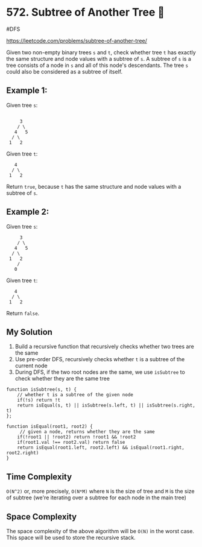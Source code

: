 # 572. Subtree of Another Tree 🌴
#DFS

https://leetcode.com/problems/subtree-of-another-tree/

Given two non-empty binary trees `s` and `t`, check whether tree `t` has exactly the same structure and node values with a subtree of `s`. A subtree of `s` is a tree consists of a node in `s` and all of this node's descendants. The tree `s` could also be considered as a subtree of itself.

## Example 1:

Given tree `s`:
````

     3
    / \
   4   5
  / \
 1   2
````
Given tree `t`:
````
   4 
  / \
 1   2
````
Return `true`, because `t` has the same structure and node values with a subtree of `s`.

## Example 2:

Given tree `s`:
````
     3
    / \
   4   5
  / \
 1   2
    /
   0
````
Given tree `t`:
````
   4
  / \
 1   2
 ````
Return `false`.

## My Solution 

1. Build a recursive function that recursively checks whether two trees are the same
2. Use pre-order DFS, recursively checks whether `t` is a subtree of the current node
3. During DFS, if the two root nodes are the same, we use `isSubtree` to check whether they are the same tree
````
function isSubtree(s, t) {
    // whether t is a subtree of the given node
    if(!s) return !t
    return isEqual(s, t) || isSubtree(s.left, t) || isSubtree(s.right, t)
};

function isEqual(root1, root2) {
     // given a node, returns whether they are the same
    if(!root1 || !root2) return !root1 && !root2
    if(root1.val !== root2.val) return false
    return isEqual(root1.left, root2.left) && isEqual(root1.right, root2.right)
}
````

## Time Complexity
`O(N^2)` or, more precisely, `O(N*M)` where `N` is the size of tree and `M` is the size of subtree (we're iterating over a subtree for each node in the main tree)
## Space Complexity
The space complexity of the above algorithm will be `O(N)` in the worst case. This space will be used to store the recursive stack. 
